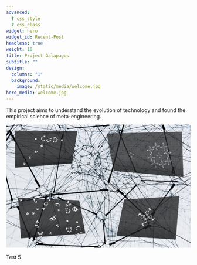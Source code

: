 ```yaml
---
advanced:
  ? css_style
  ? css_class
widget: hero
widget_id: Recent-Post
headless: true
weight: 10
title: Project Galapagos
subtitle: ""
design:
  columns: "1"
  background:
    image: /static/media/welcome.jpg
hero_media: welcome.jpg
---
```

This project aims to understand the evolution of technology and found the empirical science of meta-engineering.

![game-of-life](/static/media/game-of-life-neural-networks.jpg)



Test 5